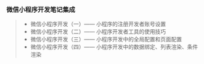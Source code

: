 ### 微信小程序开发笔记集成

>* 微信小程序开发（一）——  小程序的注册开发者账号设置
>* 微信小程序开发（二）—— 小程序开发者工具的使用技巧
>* 微信小程序开发（三）—— 小程序开发中的全局配置和页面配置
>* 微信小程序开发（四）—— 小程序开发中的数据绑定、列表渲染、条件渲染